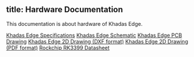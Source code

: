 title: Hardware Documentation
---

This documentation is about hardware of Khadas Edge.

[Khadas Edge Specifications]()
[Khadas Edge Schematic]()
[Khadas Edge PCB Drawing]()
[Khadas Edge 2D Drawing (DXF format)]()
[Khadas Edge 2D Drawing (PDF format)]()
[Rockchip RK3399 Datasheet]()
